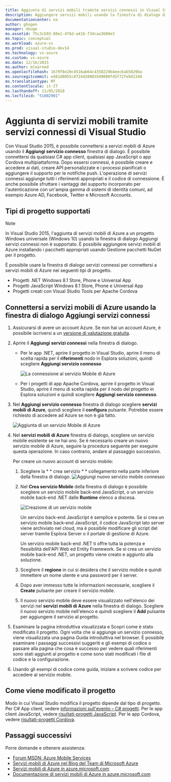 ```yaml
---
title: Aggiunta di servizi mobili tramite servizi connessi in Visual Studio | Microsoft Docs
description: Aggiungere servizi mobili usando la finestra di dialogo di Visual Studio aggiungere servizi connessi
documentationcenter: na
author: ghogen
manager: douge
ms.assetid: 75c3cb93-88e1-476d-a416-f34caa3608e3
ms.topic: conceptual
ms.workload: azure-vs
ms.prod: visual-studio-dev14
ms.technology: vs-azure
ms.custom: vs-azure
ms.date: 12/16/2015
ms.author: mlearned
ms.openlocfilehash: 1679f8e20c4516ab64c4358229b4eec6ab5029ba
ms.sourcegitcommit: e481d0055c0724d20003509000fd5f72fe9d1340
ms.translationtype: MT
ms.contentlocale: it-IT
ms.lasthandoff: 11/05/2018
ms.locfileid: "51002901"
---
```

# <a name="adding-mobile-services-by-using-visual-studio-connected-services"></a>Aggiunta di servizi mobili tramite servizi connessi di Visual Studio
Con Visual Studio 2015, è possibile connettersi a servizi mobili di Azure usando il **Aggiungi servizio connesso** finestra di dialogo. È possibile connettersi da qualsiasi C# app client, qualsiasi app JavaScript o app Cordova multipiattaforma. Dopo essersi connessi, è possibile creare e accedere ai dati, creare API personalizzate e i processi pianificati o aggiungere il supporto per le notifiche push.  L'operazione di servizi connessi aggiunge tutti i riferimenti appropriati e il codice di connessione. È anche possibile sfruttare i vantaggi del supporto incorporato per l'autenticazione con un'ampia gamma di sistemi di identità comuni, ad esempio Azure AD, Facebook, Twitter e Microsoft Accounts.

## <a name="supported-project-types"></a>Tipi di progetto supportati
> [!NOTE]
> In Visual Studio 2015, l'aggiunta di servizi mobili di Azure a un progetto Windows universale (Windows 10) usando la finestra di dialogo Aggiungi servizi connessi non è supportato. È possibile aggiungere servizi mobili di Azure installando i pacchetti appropriati usando Gestione pacchetti NuGet per il progetto.
> 
> 

È possibile usare la finestra di dialogo servizi connessi per connettersi a servizi mobili di Azure nei seguenti tipi di progetto.

* Progetti .NET Windows 8.1 Store, Phone e Universal App
* Progetti JavaScript Windows 8.1 Store, Phone e Universal App
* Progetti creati con Visual Studio Tools per Apache Cordova

## <a name="connect-to-azure-mobile-services-using-the-add-connected-services-dialog"></a>Connettersi a servizi mobili di Azure usando la finestra di dialogo Aggiungi servizi connessi
1. Assicurarsi di avere un account Azure. Se non hai un account Azure, è possibile iscriversi a un [versione di valutazione gratuita](http://go.microsoft.com/fwlink/?LinkId=518146).
2. Aprire il **Aggiungi servizi connessi** nella finestra di dialogo.
   
   * Per le app .NET, aprire il progetto in Visual Studio, aprire il menu di scelta rapida per il **riferimenti** nodo in Esplora soluzioni, quindi scegliere **Aggiungi servizio connesso**
     
        ![La connessione al servizio Mobile di Azure](./media/vs-azure-tools-connected-services-add-mobile-services/IC797635.png)
   * Per i progetti di app Apache Cordova, aprire il progetto in Visual Studio, aprire il menu di scelta rapida per il nodo del progetto in Esplora soluzioni e quindi scegliere **Aggiungi servizio connesso**.
3. Nel **Aggiungi servizio connesso** finestra di dialogo scegliere **servizi mobili di Azure**, quindi scegliere il **configura** pulsante. Potrebbe essere richiesto di accedere ad Azure se non è già fatto.
   
    ![Aggiunta di un servizio Mobile di Azure](./media/vs-azure-tools-connected-services-add-mobile-services/IC797636.png)
4. Nel **servizi mobili di Azure** finestra di dialogo, scegliere un servizio mobile esistente se ne hai uno. Se è necessario creare un nuovo servizio mobile di Azure, seguire la procedura seguente per eseguire questa operazione. In caso contrario, andare al passaggio successivo.
   
    Per creare un nuovo account di servizio mobile:
   
   1. Scegliere la * * crea servizio * * collegamento nella parte inferiore della finestra di dialogo.
       ![Aggiungi nuovo servizio mobile connesso](./media/vs-azure-tools-connected-services-add-mobile-services/IC797637.png)
   2. Nel **Crea servizio Mobile** della finestra di dialogo è possibile scegliere un servizio mobile back-end JavaScript, o un servizio mobile back-end .NET dalle **Runtime** elenco a discesa. 
      
       ![Creazione di un servizio mobile](./media/vs-azure-tools-connected-services-add-mobile-services/IC797638.png)
      
       Un servizio back-end JavaScript è semplice e potente. Se si crea un servizio mobile back-end JavaScript, il codice JavaScript lato server viene archiviato nel cloud, ma è possibile modificare gli script del server tramite Esplora Server o il portale di gestione di Azure. 
      
       Un servizio mobile back-end .NET ti offre tutta la potenza e flessibilità dell'API Web ed Entity Framework. Se si crea un servizio mobile back-end .NET, un progetto viene creato e aggiunto alla soluzione. 
   3. Scegliere il **regione** in cui si desidera che il servizio mobile e quindi immettere un nome utente e una password per il server.
   4. Dopo aver immesso tutte le informazioni necessarie, scegliere il **Create** pulsante per creare il servizio mobile.
   5. Il nuovo servizio mobile deve essere visualizzato nell'elenco dei servizi nel **servizi mobili di Azure** nella finestra di dialogo. Scegliere il nuovo servizio mobile nell'elenco e quindi scegliere il **Add** pulsante per aggiungere il servizio al progetto.
5. Esaminare la pagina introduttiva visualizzata e Scopri come è stato modificato il progetto. Ogni volta che si aggiunge un servizio connesso, viene visualizzata una pagina Guida introduttiva nel browser. È possibile esaminare i passaggi successivi suggeriti e gli esempi di codice o passare alla pagina che cosa è successo per vedere quali riferimenti sono stati aggiunti al progetto e come sono stati modificati i file di codice e la configurazione.
6. Usando gli esempi di codice come guida, iniziare a scrivere codice per accedere al servizio mobile.

## <a name="how-your-project-is-modified"></a>Come viene modificato il progetto
Modo in cui Visual Studio modifica il progetto dipende dal tipo di progetto. Per C# App client, vedere [informazioni sull'evento – C# progetti](http://go.microsoft.com/fwlink/p/?LinkId=513119). Per le app client JavaScript, vedere [risultati-progetti JavaScript](http://go.microsoft.com/fwlink/p/?LinkId=513120). Per le app Cordova, vedere [risultati-progetti Cordova](http://go.microsoft.com/fwlink/p/?LinkId=513116).

## <a name="next-steps"></a>Passaggi successivi
Porre domande e ottenere assistenza: 

* [Forum MSDN: Azure Mobile Services](https://social.msdn.microsoft.com/forums/azure/home?forum=azuremobile)
* [Servizi mobili di Azure nel Blog del Team di Microsoft Azure](https://azure.microsoft.com/blog/topics/mobile/)
* [Servizi mobili di Azure in azure.microsoft.com](https://azure.microsoft.com/services/mobile-services/)
* [Documentazione di servizi mobili di Azure in azure.microsoft.com](https://azure.microsoft.com/documentation/services/mobile-services/)

